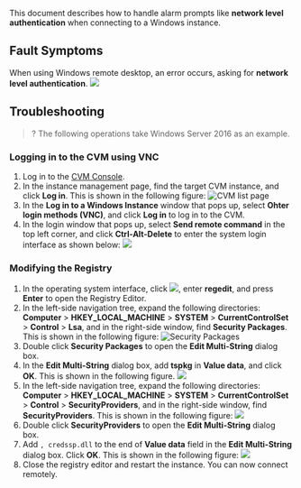 This document describes how to handle alarm prompts like **network level authentication** when connecting to a Windows instance.

## Fault Symptoms
When using Windows remote desktop, an error occurs, asking for **network level authentication**.
![](https://main.qcloudimg.com/raw/409b3259fa13220e8cde0790aa87488b.jpg)

## Troubleshooting

>? The following operations take Windows Server 2016 as an example.
>

### Logging in to the CVM using VNC
1. Log in to the [CVM Console](https://console.cloud.tencent.com/cvm/index).
2. In the instance management page, find the target CVM instance, and click **Log in**. This is shown in the following figure:
![CVM list page](https://main.qcloudimg.com/raw/038fce530c6c6827796e51d896306a93.png)
3. In the **Log in to a Windows Instance** window that pops up, select **Ohter login methods (VNC)**, and click **Log in** to log in to the CVM.
4. In the login window that pops up, select **Send remote command** in the top left corner, and click **Ctrl-Alt-Delete** to enter the system login interface as shown below:
![](https://main.qcloudimg.com/raw/2dec43fa6ddb5e442da59c75f7a34b0f.png)

### Modifying the Registry

1. In the operating system interface, click <img src="https://main.qcloudimg.com/raw/330624bafb194914948c8ebd9e47334d.png" style="margin: 0;"></img>, enter **regedit**, and press **Enter** to open the Registry Editor.
2. In the left-side navigation tree, expand the following directories: **Computer** > **HKEY_LOCAL_MACHINE** > **SYSTEM** > **CurrentControlSet** > **Control** > **Lsa**, and in the right-side window, find **Security Packages**. This is shown in the following figure:
![Security Packages](https://main.qcloudimg.com/raw/db037b5131ff44af72b560fbac4931e1.png)
3. Double click **Security Packages** to open the **Edit Multi-String** dialog box.
4. In the **Edit Multi-String** dialog box, add **tspkg** in **Value data**, and click **OK**. This is shown in the following figure.
![](https://main.qcloudimg.com/raw/cca2bce345b48569d45fd391ee65bc51.png)
5. In the left-side navigation tree, expand the following directories: **Computer** > **HKEY_LOCAL_MACHINE** > **SYSTEM** > **CurrentControlSet** > **Control** > **SecurityProviders**, and in the right-side window, find **SecurityProviders**. This is shown in the following figure:
![](https://main.qcloudimg.com/raw/14e84c77ae1d1d3c5bc2ab091543a957.png)
6. Double click **SecurityProviders** to open the **Edit Multi-String** dialog box.
7. Add `, credssp.dll` to the end of **Value data** field in the **Edit Multi-String** dialog box. Click **OK**. This is shown in the following figure:
![](https://main.qcloudimg.com/raw/34b98c226c359b070e2f03c2ff1c6e42.png)
8. Close the registry editor and restart the instance. You can now connect remotely.

